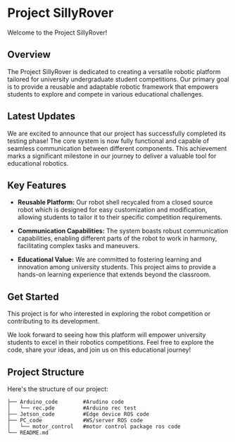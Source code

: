 # Project SillyRover 
Welcome to the Project SillyRover!
## Overview
The Project SillyRover is dedicated to creating a versatile robotic platform tailored for university undergraduate student competitions. Our primary goal is to provide a reusable and adaptable robotic framework that empowers students to explore and compete in various educational challenges.

## Latest Updates
We are excited to announce that our project has successfully completed its testing phase! The core system is now fully functional and capable of seamless communication between different components. This achievement marks a significant milestone in our journey to deliver a valuable tool for educational robotics.

## Key Features
* **Reusable Platform:** Our robot shell recycaled from a closed source robot which is designed for easy customization and modification, allowing students to tailor it to their specific competition requirements.
* **Communication Capabilities:** The system boasts robust communication capabilities, enabling different parts of the robot to work in harmony, facilitating complex tasks and maneuvers.

* **Educational Value:** We are committed to fostering learning and innovation among university students. This project aims to provide a hands-on learning experience that extends beyond the classroom.

## Get Started
This project is for who interested in exploring the robot competition or contributing to its development.

We look forward to seeing how this platform will empower university students to excel in their robotics competitions. Feel free to explore the code, share your ideas, and join us on this educational journey!
## Project Structure
Here's the structure of our project:

```plaintext
├── Arduino_code        #Arudino code
│   └── rec.pde         #Arduino rec test
├── Jetson_code         #Edge device ROS code
├── PC_code             #WS/server ROS code
│   └── motor_control   #motor control package ros code
└── README.md